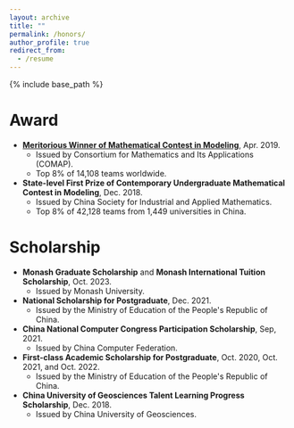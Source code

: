 ```yaml
---
layout: archive
title: ""
permalink: /honors/
author_profile: true
redirect_from:
  - /resume
---
```


{% include base_path %}

# Award

* [**Meritorious Winner of Mathematical Contest in Modeling**](https://www.comap-math.com/mcm/2019Certs/1903649.pdf), Apr. 2019. 
  * Issued by Consortium for Mathematics and Its Applications (COMAP). 
  * Top 8% of 14,108 teams worldwide.
* **State-level First Prize of Contemporary Undergraduate Mathematical Contest in Modeling**, Dec. 2018.
  * Issued by China Society for Industrial and Applied Mathematics.
  * Top 8% of 42,128 teams from 1,449 universities in China.

# Scholarship


* **Monash Graduate Scholarship** and **Monash International Tuition Scholarship**, Oct. 2023.
  * Issued by Monash University.
* **National Scholarship for Postgraduate**, Dec. 2021.
  * Issued by the Ministry of Education of the People's Republic of China.
* **China National Computer Congress Participation Scholarship**, Sep, 2021.
  * Issued by China Computer Federation.
* **First-class Academic Scholarship for Postgraduate**, Oct. 2020, Oct. 2021, and Oct. 2022.
  * Issued by the Ministry of Education of the People's Republic of China.
* **China University of Geosciences Talent Learning Progress Scholarship**, Dec. 2018.
  * Issued by China University of Geosciences.
 
